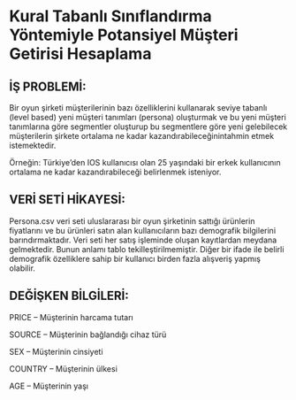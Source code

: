 # Kural Tabanlı Sınıflandırma Yöntemiyle Potansiyel Müşteri Getirisi Hesaplama

İŞ PROBLEMİ: 
------------
Bir oyun şirketi müşterilerinin bazı özelliklerini kullanarak seviye tabanlı (level based) yeni müşteri tanımları (persona) oluşturmak
ve bu yeni müşteri tanımlarına göre segmentler oluşturup bu segmentlere göre yeni gelebilecek müşterilerin şirkete ortalama ne kadar 
kazandırabileceğinintahmin etmek istemektedir.

Örneğin:
Türkiye’den IOS kullanıcısı olan 25 yaşındaki bir erkek kullanıcının ortalama ne kadar kazandırabileceği belirlenmek isteniyor.

VERİ SETİ HİKAYESİ:
-------------------
Persona.csv veri seti uluslararası bir oyun şirketinin sattığı ürünlerin fiyatlarını ve bu ürünleri satın alan kullanıcıların bazı
demografik bilgilerini barındırmaktadır. Veri seti her satış işleminde oluşan kayıtlardan meydana gelmektedir. Bunun anlamı tablo
tekilleştirilmemiştir. Diğer bir ifade ile belirli demografik özelliklere sahip bir kullanıcı birden fazla alışveriş yapmış olabilir.

DEĞİŞKEN BİLGİLERİ:
-------------------
PRICE – Müşterinin harcama tutarı

SOURCE – Müşterinin bağlandığı cihaz türü

SEX – Müşterinin cinsiyeti

COUNTRY – Müşterinin ülkesi

AGE – Müşterinin yaşı

